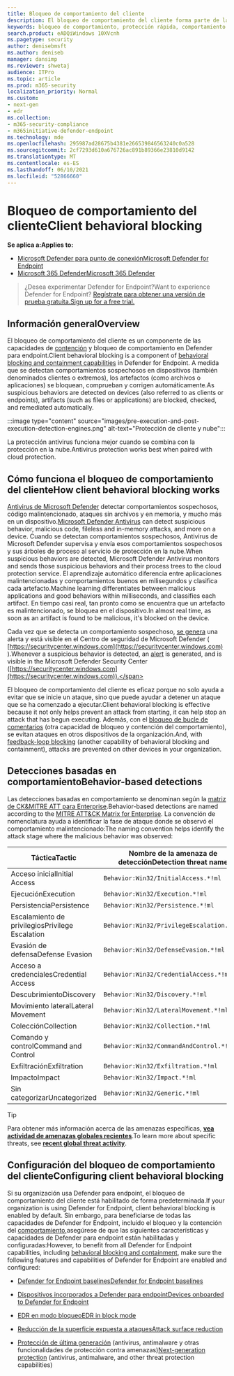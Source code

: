 ```yaml
---
title: Bloqueo de comportamiento del cliente
description: El bloqueo de comportamiento del cliente forma parte de las capacidades de contención y bloqueo de comportamiento en Microsoft Defender para endpoint
keywords: bloqueo de comportamiento, protección rápida, comportamiento del cliente, Microsoft Defender para endpoint
search.product: eADQiWindows 10XVcnh
ms.pagetype: security
author: denisebmsft
ms.author: deniseb
manager: dansimp
ms.reviewer: shwetaj
audience: ITPro
ms.topic: article
ms.prod: m365-security
localization_priority: Normal
ms.custom:
- next-gen
- edr
ms.collection:
- m365-security-compliance
- m365initiative-defender-endpoint
ms.technology: mde
ms.openlocfilehash: 295987ad28675b4381e266539846563240c0a528
ms.sourcegitcommit: 2cf7293d610a676726ac891b89366e23810d9142
ms.translationtype: MT
ms.contentlocale: es-ES
ms.lasthandoff: 06/10/2021
ms.locfileid: "52866660"
---
```

# <a name="client-behavioral-blocking"></a><span data-ttu-id="628cc-104">Bloqueo de comportamiento del cliente</span><span class="sxs-lookup"><span data-stu-id="628cc-104">Client behavioral blocking</span></span>

<span data-ttu-id="628cc-105">**Se aplica a:**</span><span class="sxs-lookup"><span data-stu-id="628cc-105">**Applies to:**</span></span>
- [<span data-ttu-id="628cc-106">Microsoft Defender para punto de conexión</span><span class="sxs-lookup"><span data-stu-id="628cc-106">Microsoft Defender for Endpoint</span></span>](https://go.microsoft.com/fwlink/p/?linkid=2154037)
- [<span data-ttu-id="628cc-107">Microsoft 365 Defender</span><span class="sxs-lookup"><span data-stu-id="628cc-107">Microsoft 365 Defender</span></span>](https://go.microsoft.com/fwlink/?linkid=2118804)

> <span data-ttu-id="628cc-108">¿Desea experimentar Defender for Endpoint?</span><span class="sxs-lookup"><span data-stu-id="628cc-108">Want to experience Defender for Endpoint?</span></span> [<span data-ttu-id="628cc-109">Regístrate para obtener una versión de prueba gratuita.</span><span class="sxs-lookup"><span data-stu-id="628cc-109">Sign up for a free trial.</span></span>](https://www.microsoft.com/microsoft-365/windows/microsoft-defender-atp?ocid=docs-wdatp-assignaccess-abovefoldlink)

## <a name="overview"></a><span data-ttu-id="628cc-110">Información general</span><span class="sxs-lookup"><span data-stu-id="628cc-110">Overview</span></span>

<span data-ttu-id="628cc-111">El bloqueo de comportamiento del cliente es un componente de las capacidades de [contención](behavioral-blocking-containment.md) y bloqueo de comportamiento en Defender para endpoint.</span><span class="sxs-lookup"><span data-stu-id="628cc-111">Client behavioral blocking is a component of [behavioral blocking and containment capabilities](behavioral-blocking-containment.md) in Defender for Endpoint.</span></span> <span data-ttu-id="628cc-112">A medida que se detectan comportamientos sospechosos en dispositivos (también denominados clientes o extremos), los artefactos (como archivos o aplicaciones) se bloquean, comprueban y corrigen automáticamente.</span><span class="sxs-lookup"><span data-stu-id="628cc-112">As suspicious behaviors are detected on devices (also referred to as clients or endpoints), artifacts (such as files or applications) are blocked, checked, and remediated automatically.</span></span> 

:::image type="content" source="images/pre-execution-and-post-execution-detection-engines.png" alt-text="Protección de cliente y nube":::

<span data-ttu-id="628cc-114">La protección antivirus funciona mejor cuando se combina con la protección en la nube.</span><span class="sxs-lookup"><span data-stu-id="628cc-114">Antivirus protection works best when paired with cloud protection.</span></span>

## <a name="how-client-behavioral-blocking-works"></a><span data-ttu-id="628cc-115">Cómo funciona el bloqueo de comportamiento del cliente</span><span class="sxs-lookup"><span data-stu-id="628cc-115">How client behavioral blocking works</span></span>

<span data-ttu-id="628cc-116">[Antivirus de Microsoft Defender](microsoft-defender-antivirus-in-windows-10.md) detectar comportamientos sospechosos, código malintencionado, ataques sin archivos y en memoria, y mucho más en un dispositivo.</span><span class="sxs-lookup"><span data-stu-id="628cc-116">[Microsoft Defender Antivirus](microsoft-defender-antivirus-in-windows-10.md) can detect suspicious behavior, malicious code, fileless and in-memory attacks, and more on a device.</span></span> <span data-ttu-id="628cc-117">Cuando se detectan comportamientos sospechosos, Antivirus de Microsoft Defender supervisa y envía esos comportamientos sospechosos y sus árboles de proceso al servicio de protección en la nube.</span><span class="sxs-lookup"><span data-stu-id="628cc-117">When suspicious behaviors are detected, Microsoft Defender Antivirus monitors and sends those suspicious behaviors and their process trees to the cloud protection service.</span></span> <span data-ttu-id="628cc-118">El aprendizaje automático diferencia entre aplicaciones malintencionadas y comportamientos buenos en milisegundos y clasifica cada artefacto.</span><span class="sxs-lookup"><span data-stu-id="628cc-118">Machine learning differentiates between malicious applications and good behaviors within milliseconds, and classifies each artifact.</span></span> <span data-ttu-id="628cc-119">En tiempo casi real, tan pronto como se encuentra que un artefacto es malintencionado, se bloquea en el dispositivo.</span><span class="sxs-lookup"><span data-stu-id="628cc-119">In almost real time, as soon as an artifact is found to be malicious, it's blocked on the device.</span></span> 

<span data-ttu-id="628cc-120">Cada vez que se detecta un comportamiento sospechoso, [se genera](alerts-queue.md) una alerta y está visible en el Centro de seguridad de Microsoft Defender ( [https://securitycenter.windows.com](https://securitycenter.windows.com) ).</span><span class="sxs-lookup"><span data-stu-id="628cc-120">Whenever a suspicious behavior is detected, an [alert](alerts-queue.md) is generated, and is visible in the Microsoft Defender Security Center ([https://securitycenter.windows.com](https://securitycenter.windows.com)).</span></span>

<span data-ttu-id="628cc-121">El bloqueo de comportamiento del cliente es eficaz porque no solo ayuda a evitar que se inicie un ataque, sino que puede ayudar a detener un ataque que se ha comenzado a ejecutar.</span><span class="sxs-lookup"><span data-stu-id="628cc-121">Client behavioral blocking is effective because it not only helps prevent an attack from starting, it can help stop an attack that has begun executing.</span></span> <span data-ttu-id="628cc-122">Además, con el [bloqueo de bucle de comentarios](feedback-loop-blocking.md) (otra capacidad de bloqueo y contención del comportamiento), se evitan ataques en otros dispositivos de la organización.</span><span class="sxs-lookup"><span data-stu-id="628cc-122">And, with [feedback-loop blocking](feedback-loop-blocking.md) (another capability of behavioral blocking and containment), attacks are prevented on other devices in your organization.</span></span>

## <a name="behavior-based-detections"></a><span data-ttu-id="628cc-123">Detecciones basadas en comportamiento</span><span class="sxs-lookup"><span data-stu-id="628cc-123">Behavior-based detections</span></span>

<span data-ttu-id="628cc-124">Las detecciones basadas en comportamiento se denominan según la [matriz de CK&MITRE ATT para Enterprise](https://attack.mitre.org/matrices/enterprise).</span><span class="sxs-lookup"><span data-stu-id="628cc-124">Behavior-based detections are named according to the [MITRE ATT&CK Matrix for Enterprise](https://attack.mitre.org/matrices/enterprise).</span></span> <span data-ttu-id="628cc-125">La convención de nomenclatura ayuda a identificar la fase de ataque donde se observó el comportamiento malintencionado:</span><span class="sxs-lookup"><span data-stu-id="628cc-125">The naming convention helps identify the attack stage where the malicious behavior was observed:</span></span>


|<span data-ttu-id="628cc-126">Táctica</span><span class="sxs-lookup"><span data-stu-id="628cc-126">Tactic</span></span> |   <span data-ttu-id="628cc-127">Nombre de la amenaza de detección</span><span class="sxs-lookup"><span data-stu-id="628cc-127">Detection threat name</span></span> |
|----|----|
|<span data-ttu-id="628cc-128">Acceso inicial</span><span class="sxs-lookup"><span data-stu-id="628cc-128">Initial Access</span></span> | `Behavior:Win32/InitialAccess.*!ml` |
|<span data-ttu-id="628cc-129">Ejecución</span><span class="sxs-lookup"><span data-stu-id="628cc-129">Execution</span></span>  | `Behavior:Win32/Execution.*!ml` |
|<span data-ttu-id="628cc-130">Persistencia</span><span class="sxs-lookup"><span data-stu-id="628cc-130">Persistence</span></span>    | `Behavior:Win32/Persistence.*!ml` |
|<span data-ttu-id="628cc-131">Escalamiento de privilegios</span><span class="sxs-lookup"><span data-stu-id="628cc-131">Privilege Escalation</span></span>   | `Behavior:Win32/PrivilegeEscalation.*!ml` |
|<span data-ttu-id="628cc-132">Evasión de defensa</span><span class="sxs-lookup"><span data-stu-id="628cc-132">Defense Evasion</span></span>    | `Behavior:Win32/DefenseEvasion.*!ml` |
|<span data-ttu-id="628cc-133">Acceso a credenciales</span><span class="sxs-lookup"><span data-stu-id="628cc-133">Credential Access</span></span>  | `Behavior:Win32/CredentialAccess.*!ml` |
|<span data-ttu-id="628cc-134">Descubrimiento</span><span class="sxs-lookup"><span data-stu-id="628cc-134">Discovery</span></span>  | `Behavior:Win32/Discovery.*!ml` |
|<span data-ttu-id="628cc-135">Movimiento lateral</span><span class="sxs-lookup"><span data-stu-id="628cc-135">Lateral Movement</span></span> | `Behavior:Win32/LateralMovement.*!ml` |
|<span data-ttu-id="628cc-136">Colección</span><span class="sxs-lookup"><span data-stu-id="628cc-136">Collection</span></span> |   `Behavior:Win32/Collection.*!ml` |
|<span data-ttu-id="628cc-137">Comando y control</span><span class="sxs-lookup"><span data-stu-id="628cc-137">Command and Control</span></span> | `Behavior:Win32/CommandAndControl.*!ml` |
|<span data-ttu-id="628cc-138">Exfiltración</span><span class="sxs-lookup"><span data-stu-id="628cc-138">Exfiltration</span></span>   | `Behavior:Win32/Exfiltration.*!ml` |
|<span data-ttu-id="628cc-139">Impacto</span><span class="sxs-lookup"><span data-stu-id="628cc-139">Impact</span></span> | `Behavior:Win32/Impact.*!ml` |
|<span data-ttu-id="628cc-140">Sin categorizar</span><span class="sxs-lookup"><span data-stu-id="628cc-140">Uncategorized</span></span>  | `Behavior:Win32/Generic.*!ml` |

> [!TIP]
> <span data-ttu-id="628cc-141">Para obtener más información acerca de las amenazas específicas, **[vea actividad de amenazas globales recientes](https://www.microsoft.com/wdsi/threats)**.</span><span class="sxs-lookup"><span data-stu-id="628cc-141">To learn more about specific threats, see **[recent global threat activity](https://www.microsoft.com/wdsi/threats)**.</span></span>


## <a name="configuring-client-behavioral-blocking"></a><span data-ttu-id="628cc-142">Configuración del bloqueo de comportamiento del cliente</span><span class="sxs-lookup"><span data-stu-id="628cc-142">Configuring client behavioral blocking</span></span>

<span data-ttu-id="628cc-143">Si su organización usa Defender para endpoint, el bloqueo de comportamiento del cliente está habilitado de forma predeterminada.</span><span class="sxs-lookup"><span data-stu-id="628cc-143">If your organization is using Defender for Endpoint, client behavioral blocking is enabled by default.</span></span> <span data-ttu-id="628cc-144">Sin embargo, para beneficiarse de todas las capacidades de Defender for Endpoint, incluido el bloqueo y la contención del [comportamiento,](behavioral-blocking-containment.md)asegúrese de que las siguientes características y capacidades de Defender para endpoint están habilitadas y configuradas:</span><span class="sxs-lookup"><span data-stu-id="628cc-144">However, to benefit from all Defender for Endpoint capabilities, including [behavioral blocking and containment](behavioral-blocking-containment.md), make sure the following features and capabilities of Defender for Endpoint are enabled and configured:</span></span>

- [<span data-ttu-id="628cc-145">Defender for Endpoint baselines</span><span class="sxs-lookup"><span data-stu-id="628cc-145">Defender for Endpoint baselines</span></span>](configure-machines-security-baseline.md)

- [<span data-ttu-id="628cc-146">Dispositivos incorporados a Defender para endpoint</span><span class="sxs-lookup"><span data-stu-id="628cc-146">Devices onboarded to Defender for Endpoint</span></span>](onboard-configure.md)

- [<span data-ttu-id="628cc-147">EDR en modo bloqueo</span><span class="sxs-lookup"><span data-stu-id="628cc-147">EDR in block mode</span></span>](edr-in-block-mode.md)

- [<span data-ttu-id="628cc-148">Reducción de la superficie expuesta a ataques</span><span class="sxs-lookup"><span data-stu-id="628cc-148">Attack surface reduction</span></span>](attack-surface-reduction.md)

- <span data-ttu-id="628cc-149">[Protección de última generación](configure-microsoft-defender-antivirus-features.md) (antivirus, antimalware y otras funcionalidades de protección contra amenazas)</span><span class="sxs-lookup"><span data-stu-id="628cc-149">[Next-generation protection](configure-microsoft-defender-antivirus-features.md) (antivirus, antimalware, and other threat protection capabilities)</span></span>

